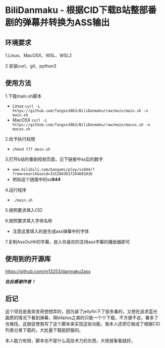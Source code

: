 # BiliDanmaku - 根据CID下载B站整部番剧的弹幕并转换为ASS输出
## 环境要求
1.Linux、MacOSX、WSL、WSL2

2.安装curl、git、python3
## 使用方法
1.下载main.sh脚本
  - Linux ```curl -L https://github.com/fangxx3863/BiliDanmaku/raw/main/main.sh -o main.sh```
  - MacOSX ```curl -L https://github.com/fangxx3863/BiliDanmaku/raw/main/macos.sh -o macos.sh```
  
2.给予执行权限
  - ```chmod 777 main.sh```
  
3.打开b站的番剧视频页面，记下链接中ss后的数字
  - ```www.bilibili.com/bangumi/play/ss844/?from=search&seid=3312043637264681016```
  - 例如这个链接中的ss**844** 

4.运行程序
  - ```./main.sh```
  
5.按照要求填入CID

6.按照要求填入字体名称
  - 注意这里填入的是生成ass弹幕中的字体

7.复制AssOut中的字幕，放入你喜欢的支持ass字幕的播放器即可

## 使用到的开源库
https://github.com/m13253/danmaku2ass

***在此感谢作者！***

## 后记
这个项目是我突发奇想想弄的，因为装了jellyfin下了挺多番的，又想在追求蓝光画质的情况下看到弹幕，用biliplus之类的只能一个个下载，不方便不说，番多了也难找，这就促使我写了这个脚本来实现这些功能，我本人还把它做成了根据CID列表分类下载的，大批量下载挺舒服的。

本人能力有限，脚本也不是什么高技术力的东西，大佬就看看就好。

